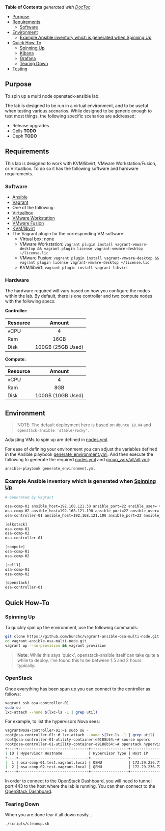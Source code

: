 <!-- START doctoc generated TOC please keep comment here to allow auto update -->
<!-- DON'T EDIT THIS SECTION, INSTEAD RE-RUN doctoc TO UPDATE -->
**Table of Contents**  *generated with [DocToc](https://github.com/thlorenz/doctoc)*

- [Purpose](#purpose)
- [Requirements](#requirements)
  - [Software](#software)
- [Environment](#environment)
  - [Example Ansible inventory which is generated when Spinning Up](#example-ansible-inventory-which-is-generated-when-spinning-up)
- [Quick How-To](#quick-how-to)
  - [Spinning Up](#spinning-up)
  - [Kibana](#kibana)
  - [Grafana](#grafana)
  - [Tearing Down](#tearing-down)
- [Testing](#testing)

<!-- END doctoc generated TOC please keep comment here to allow auto update -->

## Purpose

To spin up a multi node openstack-ansible lab.

The lab is designed to be run in a virtual environment, and to be useful when testing various scenarios.
While designed to be generic enough to test most things, the following specific scenarios are addressed:

- Release upgrades
- Cells **TODO**
- Ceph **TODO**

## Requirements

This lab is designed to work with KVM/libvirt, VMware Workstation/Fusion, or Virtualbox. To do so it has the following software and hardware requirements.

### Software

-   [Ansible](https://www.ansible.com)
-   [Vagrant](https://www.vagrantup.com)
-   One of the following:
  -   [Virtualbox](https://www.virtualbox.org)
  -   [VMware Workstation](https://www.vmware.com/products/workstation-pro/workstation-pro-evaluation.html)
  -   [VMware Fusion](https://my.vmware.com/en/web/vmware/info/slug/desktop_end_user_computing/vmware_fusion/11_0)
  -   [KVM/libvirt](https://www.linuxtechi.com/install-configure-kvm-ubuntu-18-04-server/)
-   The Vagrant plugin for the corresponding VM software:
    -   Virtual box: none
    -   VMware Workstation: `vagrant plugin install vagrant-vmware-desktop && vagrant plugin license vagrant-vmware-desktop ~/license.lic`
    -   VMware Fusion: `vagrant plugin install vagrant-vmware-desktop && vagrant plugin license vagrant-vmware-desktop ~/license.lic`
    -   KVM/libvirt: `vagrant plugin install vagrant-libvirt`

### Hardware

The hardware required will vary based on how you configure the nodes within the lab. By default, there is one controller and two compute nodes with the following specs:

**Controller:**

| Resource | Amount	|
|---	|:---:|
| vCPU	| 4  	|
| Ram  	| 16GB  	|
| Disk  	|   100GB (25GB Used)	|

**Compute:**

| Resource | Amount	|
|---	|:---:|
| vCPU	| 4  	|
| Ram  	| 8GB  	|
| Disk  	|   100GB (10GB Used)	|

## Environment

> NOTE: The default deployment here is based on `Ubuntu 18.04` and `openstack-ansible 'stable/rocky'`.

Adjusting VMs to spin up are defined in [nodes.yml](nodes.yml).

For ease of defining your environment you can adjust the variables defined
in the Ansible playbook [generate_environment.yml](generate_environment.yml).
And then execute the following to generate the required [nodes.yml](nodes.yml)
and [group_vars/all/all.yml](group_vars/all/all.yml):

```bash
ansible-playbook generate_environment.yml
```

### Example Ansible inventory which is generated when [Spinning Up](#spinning-up)

```bash
# Generated by Vagrant

osa-comp-01 ansible_host=192.168.121.50 ansible_port=22 ansible_user='vagrant' ansible_ssh_private_key_file='/root/projects/vagrant-ansible-osa-multi-node/.vagrant/machines/osa-comp-c1-01/libvirt/private_key'
osa-comp-02 ansible_host=192.168.121.198 ansible_port=22 ansible_user='vagrant' ansible_ssh_private_key_file='/root/projects/vagrant-ansible-osa-multi-node/.vagrant/machines/osa-comp-c2-01/libvirt/private_key'
osa-controller-01 ansible_host=192.168.121.100 ansible_port=22 ansible_user='vagrant' ansible_ssh_private_key_file='/root/projects/vagrant-ansible-osa-multi-node/.vagrant/machines/osa-controller-01/libvirt/private_key'

[elkstack]
osa-comp-01
osa-comp-02
osa-controller-01

[compute]
osa-comp-01
osa-comp-02

[cell1]
osa-comp-01
osa-comp-02

[openstack]
osa-controller-01
```

## Quick How-To



### Spinning Up

To quickly spin up the environment, use the following commands:

```bash
git clone https://github.com/bunchc/vagrant-ansible-osa-multi-node.git
cd vagrant-ansible-osa-multi-node.git
vagrant up --no-provision && vagrant provision
```

> **Note:** While this says 'quick', openstack-ansible itself can take quite a while to deploy. I've found this to be between 1.5 and 2 hours typically.

### OpenStack

Once everything has been spun up you can connect to the controller as follows:

```bash
vagrant ssh osa-controller-01
sudo su -
lxc-attach --name $(lxc-ls -1 | grep util)
```

For example, to list the hypervisors Nova sees:
```bash
vagrant@osa-controller-01:~$ sudo su -
root@osa-controller-01:~# lxc-attach --name $(lxc-ls -1 | grep util)
root@osa-controller-01-utility-container-e9188b54:~# source openrc 
root@osa-controller-01-utility-container-e9188b54:~# openstack hypervisor list
+----+--------------------------------+-----------------+---------------+-------+
| ID | Hypervisor Hostname            | Hypervisor Type | Host IP       | State |
+----+--------------------------------+-----------------+---------------+-------+
|  1 | osa-comp-01.test.vagrant.local | QEMU            | 172.29.236.71 | up    |
|  2 | osa-comp-02.test.vagrant.local | QEMU            | 172.29.236.72 | up    |
+----+--------------------------------+-----------------+---------------+-------+
```

In order to connect to the OpenStack Dashboard, you will need to tunnel port 443 to the host where the lab is running. You can then connect to the [OpenStack Dashboard](https://192.168.200.70).

### Tearing Down

When you are done tear it all down easily...

```bash
./scripts/cleanup.sh
```
